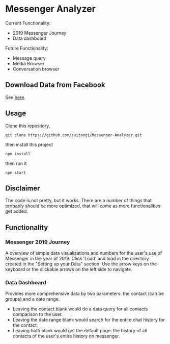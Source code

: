 # Messenger Analyzer
Current Functionality:
- 2019 Messenger Journey
- Data dashboard

Future Functionality:
- Message query
- Media Browser
- Conversation browser

## Download Data from Facebook
See [here](https://suitangi.github.io/Messenger-Analyzer/DownloadData).

## Usage
Clone this repository,
```
git clone https://github.com/suitangi/Messenger-Analyzer.git
```
then install this project
```
npm install
```
then run it
```
npm start
```

## Disclaimer
The code is not pretty, but it works. There are a number of things that probably should be more optimized, that will come as more functionalities get added.

## Functionality
### Messenger 2019 Journey
A overview of simple data visualizations and numbers for the user's use of Messenger in the year of 2019.
Click 'Load' and load in the directory created in the "Setting up your Data" section.
Use the arrow keys on the keyboard or the clickable arrows on the left side to navigate.

### Data Dashboard
Provides more comprehensive data by two parameters: the contact (can be groups) and a date range.
- Leaving the contact blank would do a data query for all contacts comparison to the user.
- Leaving the date range blank would search for the entire chat history for the contact.
- Leaving both blank would get the default page: the history of all contacts of the user's entire history on messenger.
